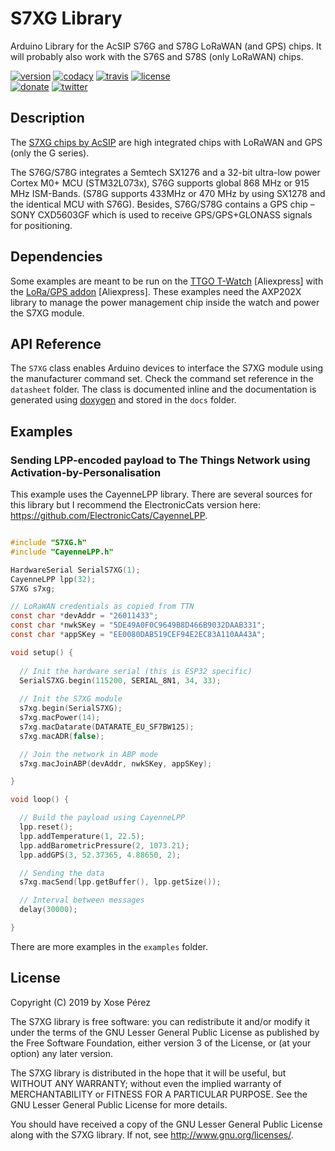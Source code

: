 # S7XG Library

Arduino Library for the AcSIP S76G and S78G LoRaWAN (and GPS) chips.
It will probably also work with the S76S and S78S (only LoRaWAN) chips.

[![version](https://img.shields.io/badge/version-0.1.0-brightgreen.svg)](CHANGELOG.md)
[![codacy](https://img.shields.io/codacy/grade/7dfaab5c9ca44b3191f47d29cc2b99fa/master.svg)](https://www.codacy.com/app/xoseperez/s7xg/dashboard)
[![travis](https://travis-ci.org/xoseperez/s7xg.svg?branch=master)](https://travis-ci.org/xoseperez/s7xg)
[![license](https://img.shields.io/github/license/xoseperez/s7xg.svg)](LICENSE)
<br />
[![donate](https://img.shields.io/badge/donate-PayPal-blue.svg)](https://www.paypal.com/cgi-bin/webscr?cmd=_donations&business=xose%2eperez%40gmail%2ecom&lc=US&no_note=0&currency_code=EUR&bn=PP%2dDonationsBF%3abtn_donate_LG%2egif%3aNonHostedGuest)
[![twitter](https://img.shields.io/twitter/follow/xoseperez.svg?style=social)](https://twitter.com/intent/follow?screen_name=xoseperez)

## Description

The [S7XG chips by AcSIP](http://www.acsip.com.tw/index.php?action=products&fid1=19) are high integrated chips with LoRaWAN and GPS (only the G series).

The S76G/S78G integrates a Semtech SX1276 and a 32-bit ultra-low power Cortex M0+ MCU (STM32L073x), S76G supports global 868 MHz or 915 MHz ISM-Bands. (S78G supports 433MHz or 470 MHz by using SX1278 and the identical MCU with S76G). Besides, S76G/S78G contains a GPS chip – SONY CXD5603GF which is used to receive GPS/GPS+GLONASS signals for positioning.

## Dependencies

Some examples are meant to be run on the [TTGO T-Watch]("http://s.click.aliexpress.com/e/mhONXf7S) [Aliexpress] with the [LoRa/GPS addon](http://s.click.aliexpress.com/e/oAJfgzJE) [Aliexpress]. These examples need the AXP202X library to manage the power management chip inside the watch and power the S7XG module.

## API Reference

The `S7XG` class enables Arduino devices to interface the S7XG module using the manufacturer command set. Check the command set reference in the `datasheet` folder.
The class is documented inline and the documentation is generated using [doxygen](http://www.doxygen.nl/) and stored in the `docs` folder.

## Examples

### Sending LPP-encoded payload to The Things Network using Activation-by-Personalisation

This example uses the CayenneLPP library. There are several sources for this library but I recommend the ElectronicCats version here: https://github.com/ElectronicCats/CayenneLPP.

```c

#include "S7XG.h"
#include "CayenneLPP.h"

HardwareSerial SerialS7XG(1);
CayenneLPP lpp(32);
S7XG s7xg;

// LoRaWAN credentials as copied from TTN
const char *devAddr = "26011433";
const char *nwkSKey = "5DE49A0F0C9649B8D466B9032DAAB331";
const char *appSKey = "EE0080DAB519CEF94E2EC83A110AA43A";

void setup() {
  
  // Init the hardware serial (this is ESP32 specific)
  SerialS7XG.begin(115200, SERIAL_8N1, 34, 33);
  
  // Init the S7XG module
  s7xg.begin(SerialS7XG);
  s7xg.macPower(14);
  s7xg.macDatarate(DATARATE_EU_SF7BW125);
  s7xg.macADR(false);

  // Join the network in ABP mode
  s7xg.macJoinABP(devAddr, nwkSKey, appSKey);

}

void loop() {

  // Build the payload using CayenneLPP
  lpp.reset();
  lpp.addTemperature(1, 22.5);
  lpp.addBarometricPressure(2, 1073.21);
  lpp.addGPS(3, 52.37365, 4.88650, 2);

  // Sending the data
  s7xg.macSend(lpp.getBuffer(), lpp.getSize());

  // Interval between messages
  delay(30000);

}
```

There are more examples in the `examples` folder.

## License

Copyright (C) 2019 by Xose Pérez <xose dot perez at gmail dot com>

The S7XG library is free software: you can redistribute it and/or modify
it under the terms of the GNU Lesser General Public License as published by
the Free Software Foundation, either version 3 of the License, or
(at your option) any later version.

The S7XG library is distributed in the hope that it will be useful,
but WITHOUT ANY WARRANTY; without even the implied warranty of
MERCHANTABILITY or FITNESS FOR A PARTICULAR PURPOSE.  See the
GNU Lesser General Public License for more details.

You should have received a copy of the GNU Lesser General Public License
along with the S7XG library.  If not, see <http://www.gnu.org/licenses/>.
